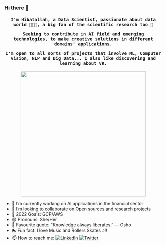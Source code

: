 ### Hi there 🌱

<h4 align="center"><samp> I'm Hibatallah, a Data Scientist, passionate about data world 👩🏻‍💻, a big fan of the scientific research too 🦉
  
Seeking to contribute in AI field and emerging technologies, to make creative solutions in different domains' applications.
  
I'm open to all sorts of projects that involve ML, Computer vision, NLP and Big Data... I also like discovering and learning about VR.</samp></h4>
<p align="center">
  <img width="400" src="https://media.giphy.com/media/Js25AUQgqCuUEnh1fJ/giphy.gif">
</p>


- 🔭 I’m currently working on AI applications in the financial sector
- 👯 I’m looking to collaborate on Open sources and research projects
- 🌱 2022 Goals: GCP/AWS
- 😄 Pronouns: She/Her
- 🦉 Favourite quote: "Knowledge always liberates.” ― Osho
- 🛼 Fun fact: I love Music and Rollers Skates 🎶!!
- 📫 How to reach me: <a href="https://www.linkedin.com/in/hibatallah-kabbaj-462805159/"> <img src="https://img.shields.io/badge/-LinkedIn-%233781da" alt="LinkedIn"/></a><a href="https://twitter.com/hibatallahkab"> <img src="https://img.shields.io/badge/-Twitter-%231DA1F2" alt="Twitter" /></a> 
